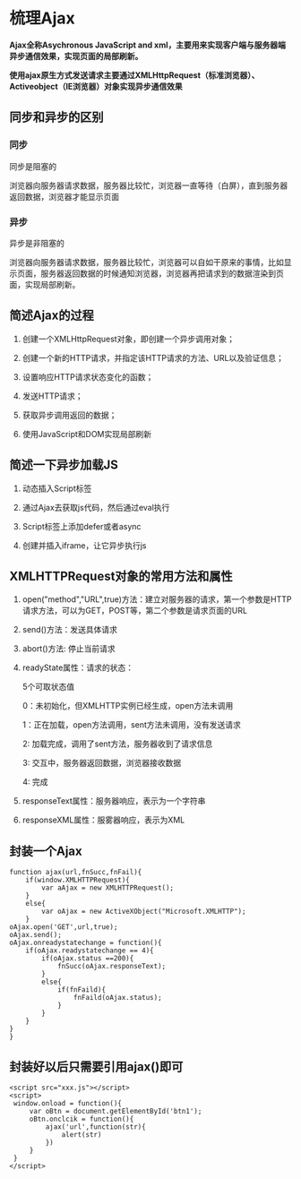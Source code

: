 # 梳理Ajax
**Ajax全称Asychronous JavaScript and xml，主要用来实现客户端与服务器端异步通信效果，实现页面的局部刷新。**

**使用ajax原生方式发送请求主要通过XMLHttpRequest（标准浏览器）、Activeobject（IE浏览器）对象实现异步通信效果**

## 同步和异步的区别

### 同步
同步是阻塞的

浏览器向服务器请求数据，服务器比较忙，浏览器一直等待（白屏），直到服务器返回数据，浏览器才能显示页面

### 异步
异步是非阻塞的

浏览器向服务器请求数据，服务器比较忙，浏览器可以自如干原来的事情，比如显示页面，服务器返回数据的时候通知浏览器，浏览器再把请求到的数据渲染到页面，实现局部刷新。

## 简述Ajax的过程
1. 创建一个XMLHttpRequest对象，即创建一个异步调用对象；

2. 创建一个新的HTTP请求，并指定该HTTP请求的方法、URL以及验证信息；

3. 设置响应HTTP请求状态变化的函数；

4. 发送HTTP请求；

5. 获取异步调用返回的数据；

6. 使用JavaScript和DOM实现局部刷新

## 简述一下异步加载JS
1. 动态插入Script标签

2. 通过Ajax去获取js代码，然后通过eval执行

3. Script标签上添加defer或者async

4. 创建并插入iframe，让它异步执行js

## XMLHTTPRequest对象的常用方法和属性
1. open("method","URL",true)方法：建立对服务器的请求，第一个参数是HTTP请求方法，可以为GET，POST等，第二个参数是请求页面的URL

2. send()方法：发送具体请求

3. abort()方法: 停止当前请求

4. readyState属性：请求的状态：

     5个可取状态值

     0：未初始化，但XMLHTTP实例已经生成，open方法未调用
     
     1：正在加载，open方法调用，sent方法未调用，没有发送请求
     
     2: 加载完成，调用了sent方法，服务器收到了请求信息
     
     3: 交互中，服务器返回数据，浏览器接收数据
     
     4: 完成
     
5. responseText属性：服务器响应，表示为一个字符串

6. responseXML属性：服雾器响应，表示为XML
## 封装一个Ajax

```
function ajax(url,fnSucc,fnFail){
    if(window.XMLHTTPRequest){
        var aAjax = new XMLHTTPRequest();
    }
    else{
        var oAjax = new ActiveXObject("Microsoft.XMLHTTP");
    }
oAjax.open('GET',url,true);
oAjax.send();
oAjax.onreadystatechange = function(){
    if(oAjax.readystatechange == 4){
        if(oAjax.status ==200){
            fnSucc(oAjax.responseText);
        }
        else{
            if(fnFaild){
                fnFaild(oAjax.status);
            }
        }
    }
}
}
```
## 封装好以后只需要引用ajax()即可

```
<script src="xxx.js"></script>
<script>
 window.onload = function(){
     var oBtn = document.getElementById('btn1');
     oBtn.onclcik = function(){
         ajax('url',function(str){
             alert(str)
         })
     }
 }
</script>
```